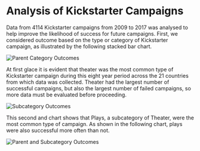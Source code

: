 # Analysis of Kickstarter Campaigns

Data from 4114 Kickstarter campaigns from 2009 to 2017 was analysed to help improve the likelihood of success for future campaigns. First, we considered outcome based on the type or category of Kickstarter campaign, as illustrated by the following stacked bar chart.

![Parent Category Outcomes](https://github.com/Alyssa-CG/Module1-Kickstarter-project/blob/master/Parent%20Category%20Outcomes%20Chart.png)

At first glace it is evident that theater was the most common type of Kickstarter campaign during this eight year period across the 21 countries from which data was collected. Theater had the largest number of successful campaigns, but also the largest number of failed campaigns, so more data must be evaluated before proceeding.

![Subcategory Outcomes](https://github.com/Alyssa-CG/Module1-Kickstarter-project/blob/master/Subcategory%20Outcomes.png)

This second and chart shows that Plays, a subcategory of Theater, were the most common type of campaign. As shown in the following chart, plays were also successful more often than not.

![Parent and Subcategory Outcomes](https://github.com/Alyssa-CG/Module1-Kickstarter-project/blob/master/Subcategory%20Outcomes-%20plays.png)
